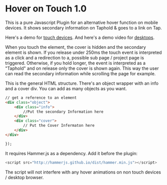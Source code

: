 # Hover on Touch 1.0

This is a pure Javascript Plugin for an alternative hover function on mobile devices. It shows secondary information on Taphold &amp; goes to a link on Tap.

Here's a demo for [touch devices](http://vinzenzaubry.com/demos/hoveronscroll/). And here's a demo video for [desktops](http://vinzenzaubry.com/demos/hoveronscroll/desktop). 

When you touch the element, the cover is hidden and the secondary element is shown. If you release under 250ms the touch event is interpreted as a click and a redirection to a, possible sub page / project page is triggered. Otherwise, if you hold longer, the event is interpreted as a "Taphold" and on release only the cover is shown again. This way the user can read the secondary information while scrolling the page for example.



This is the general HTML structure. There's an object wrapper with an info and a cover div. You can add as many objects as you want.

```html
// get a reference to an element
<div class="object">
    <div class="info">
        //Put the secondary Information here
    </div>
    <div class="cover">
        // Put the Cover Infermaton here
    </div>
</div>

});
```

It requires Hammer.js as a dependency. Add it before the plugin:

```js
<script src="http://hammerjs.github.io/dist/hammer.min.js"></script>
```

The script will not interfere with any hover animations on non touch devices / desktop browser.
